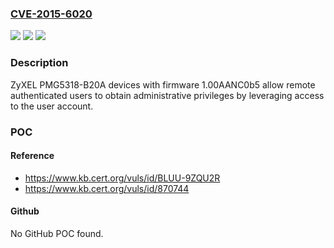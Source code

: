 ### [CVE-2015-6020](https://cve.mitre.org/cgi-bin/cvename.cgi?name=CVE-2015-6020)
![](https://img.shields.io/static/v1?label=Product&message=n%2Fa&color=blue)
![](https://img.shields.io/static/v1?label=Version&message=n%2Fa&color=blue)
![](https://img.shields.io/static/v1?label=Vulnerability&message=n%2Fa&color=brighgreen)

### Description

ZyXEL PMG5318-B20A devices with firmware 1.00AANC0b5 allow remote authenticated users to obtain administrative privileges by leveraging access to the user account.

### POC

#### Reference
- https://www.kb.cert.org/vuls/id/BLUU-9ZQU2R
- https://www.kb.cert.org/vuls/id/870744

#### Github
No GitHub POC found.

